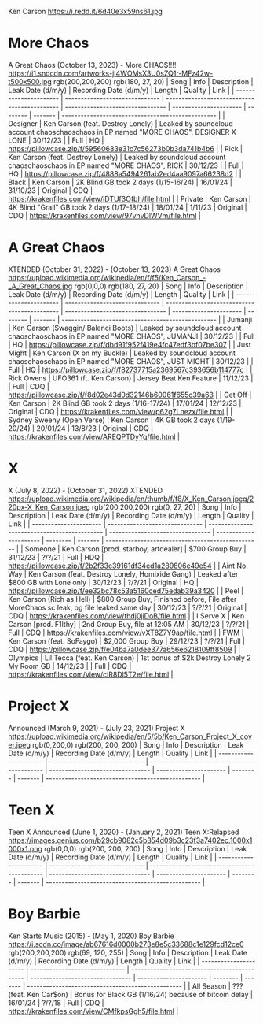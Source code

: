 Ken Carson
https://i.redd.it/6d40e3x59ns61.jpg
# More Chaos
A Great Chaos (October 13, 2023) - More CHAOS!!!!
https://i1.sndcdn.com/artworks-jI4WOMsX3U0sZQ1r-MFz42w-t500x500.jpg
rgb(200,200,200)
rgb(180, 27, 20)
| Song                   | Info                           | Description                                  | Leak Date (d/m/y)                | Recording Date (d/m/y) | Length   | Quality | Link                                              |
| ---------------------- | ------------------------------ | -------------------------------------------- | -------------------------------- | ---------------------- | -------- | ------- | ------------------------------------------------- |
| Designer               | Ken Carson (feat. Destroy Lonely) | Leaked by soundcloud account chaoschaoschaos in EP named "MORE CHAOS", DESIGNER X LONE | 30/12/23 |   | Full     | HQ      | https://pillowcase.zip/f/59560683e31c7c56273b0b3da741b4b6 |
| Rick                   | Ken Carson (feat. Destroy Lonely) | Leaked by soundcloud account chaoschaoschaos in EP named "MORE CHAOS", RICK | 30/12/23 |              | Full     | HQ      | https://pillowcase.zip/f/4888a5494261ab2ed4aa9097a66238d2 |
| Black                  | Ken Carson                     | 2K Blind GB took 2 days (1/15-16/24)         | 16/01/24                         | 31/10/23               | Original | CDQ     | https://krakenfiles.com/view/iDTUf3Ofbh/file.html |
| Private                | Ken Carson                     | 4K Blind "Grail" GB took 2 days (1/17-18/24) | 18/01/24                         | 1/11/23                | Original | CDQ     | https://krakenfiles.com/view/97vnvDlWVm/file.html |
# A Great Chaos
XTENDED (October 31, 2022) - (October 13, 2023) A Great Chaos
https://upload.wikimedia.org/wikipedia/en/f/f5/Ken_Carson_-_A_Great_Chaos.jpg
rgb(0,0,0)
rgb(180, 27, 20)
| Song                   | Info                           | Description                                  | Leak Date (d/m/y)                | Recording Date (d/m/y) | Length   | Quality | Link                                              |
| ---------------------- | ------------------------------ | -------------------------------------------- | -------------------------------- | ---------------------- | -------- | ------- | ------------------------------------------------- |
| Jumanji                | Ken Carson (Swaggin/ Balenci Boots) | Leaked by soundcloud account chaoschaoschaos in EP named "MORE CHAOS", JUMANJI | 30/12/23 |         | Full     | HQ      | https://pillowcase.zip/f/dbd91f952f419e4fc47edf3bf07be307 |
| Just Might             | Ken Carson (X on my Buckle)    | Leaked by soundcloud account chaoschaoschaos in EP named "MORE CHAOS", JUST MIGHT | 30/12/23 |           | Full     | HQ      | https://pillowcase.zip/f/f82737715a2369567c393656b114777c |
| Rick Owens             | UFO361 (ft. Ken Carson)        | Jersey Beat Ken Feature                      | 11/12/23                         |                        | Full     | CDQ     | https://pillowcase.zip/f/f8d02e43d0d32146b60061f655c39a63 |
| Get Off                | Ken Carson                     | 2K Blind GB took 2 days (1/16-17/24)         | 17/01/24                         | 12/12/23               | Original | CDQ     | https://krakenfiles.com/view/p62g7Lnezx/file.html |
| Sydney Sweeny (Open Verse) | Ken Carson                 | 4K GB took 2 days (1/19-20/24)               | 20/01/24                         | 13/8/23                | Original | CDQ     | https://krakenfiles.com/view/AREQPTDyYq/file.html |
# X
X (July 8, 2022) - (October 31, 2022) XTENDED
https://upload.wikimedia.org/wikipedia/en/thumb/f/f8/X_Ken_Carson.jpeg/220px-X_Ken_Carson.jpeg
rgb(200,200,200)
rgb(0, 27, 20)
| Song                   | Info                           | Description                                  | Leak Date (d/m/y)                | Recording Date (d/m/y) | Length   | Quality | Link                                              |
| ---------------------- | ------------------------------ | -------------------------------------------- | -------------------------------- | ---------------------- | -------- | ------- | ------------------------------------------------- |
| Someone                | Ken Carson [prod. starboy, artdealer] | $700 Group Buy                        | 31/12/23                         | ?/?/21                 | Full     | HDQ     | https://pillowcase.zip/f/2b2f33e39161df34ed1a289806c49e54 |
| Aint No Way            | Ken Carson (feat. Destroy Lonely, Homixide Gang) | Leaked after $800 GB with Lone only | 30/12/23                | ?/?/21                 | Original | HQ      | https://pillowcase.zip/f/ee32bc78c53a5160ced75edab39a3420 |
| Peel                   | Ken Carson (Rich as Hell)    | $800 Group Buy, Finished before, File after MoreChaos sc leak, og file leaked same day | 30/12/23 | ?/?/21 | Original | CDQ     | https://krakenfiles.com/view/thdj0jiDoB/file.html |
| I Serve X              | Ken Carson [prod. F1lthy]      | 2nd Group Buy, file at 12:05 AM              | 30/12/23                         | ?/?/21                 | Full     | CDQ     | https://krakenfiles.com/view/vXT8Z7Y9ap/file.html |
| FWM                    | Ken Carson (feat. SoFaygo)     | $2,000 Group Buy                             | 29/12/23                         | ?/?/21                 | Full     | CDQ     | https://pillowcase.zip/f/e04ba7a0dee377a656e6218109ff8509 |
| Olympics               | Lil Tecca (feat. Ken Carson)   | 1st bonus of $2k Destroy Lonely 2 My Room GB | 14/12/23                         |                        | Full     | CDQ     | https://krakenfiles.com/view/ciR8Dl5T2e/file.html |
# Project X
Announced (March 9, 2021) - (July 23, 2021) Project X
https://upload.wikimedia.org/wikipedia/en/5/5b/Ken_Carson_Project_X_cover.jpeg
rgb(0,200,0)
rgb(200, 200, 200)
| Song                   | Info                           | Description                                  | Leak Date (d/m/y)                | Recording Date (d/m/y) | Length   | Quality | Link                                              |
| ---------------------- | ------------------------------ | -------------------------------------------- | -------------------------------- | ---------------------- | -------- | ------- | ------------------------------------------------- |
# Teen X
Teen X Announced (June 1, 2020) - (January 2, 2021) Teen X:Relapsed
https://images.genius.com/b29cb9082c5b354d09b3c23f3a7402ec.1000x1000x1.png
rgb(0,0,0)
rgb(200, 200, 200)
| Song                   | Info                           | Description                                  | Leak Date (d/m/y)                | Recording Date (d/m/y) | Length   | Quality | Link                                              |
| ---------------------- | ------------------------------ | -------------------------------------------- | -------------------------------- | ---------------------- | -------- | ------- | ------------------------------------------------- |
# Boy Barbie
Ken Starts Music (2015) - (May 1, 2020) Boy Barbie
https://i.scdn.co/image/ab67616d0000b273e8e5c33688c1e129fcd12ce0
rgb(200,200,200)
rgb(69, 120, 255)
| Song                   | Info                           | Description                                  | Leak Date (d/m/y)                | Recording Date (d/m/y) | Length   | Quality | Link                                              |
| ---------------------- | ------------------------------ | -------------------------------------------- | -------------------------------- | ---------------------- | -------- | ------- | ------------------------------------------------- |
| All Season             | ??? (feat. Ken Car$on)         | Bonus for Black GB (1/16/24) because of bitcoin delay | 16/01/24                | ?/?/18                 | Full     | CDQ     | https://krakenfiles.com/view/CMfkpsGgh5/file.html |
